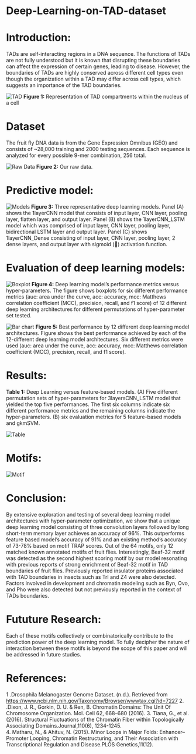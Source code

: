 # Deep-Learning-on-TAD-dataset

# Introduction:
TADs are self-interacting regions in a DNA sequence. The functions of TADs are not fully understood but it is known that disrupting these boundaries can affect the expression of certain genes, leading to disease. However, the boundaries of TADs are highly conserved across different cell types even though the organization within a TAD may differ across cell types, which suggests an importance of the TAD boundaries. 

![TAD](https://github.com/vicely07/Deep-Learning-on-TAD-dataset/blob/master/Chart%20and%20Table/Picture9.png)
**Figure 1:** Representation of TAD compartments within the nucleus of a cell

# Dataset
The fruit fly DNA data is from the Gene Expression Omnibus (GEO) and consists of ~28,000 training and 2000 testing sequences. Each sequence is analyzed for every possible 9-mer combination, 256 total. 

![Raw Data](https://github.com/vicely07/Deep-Learning-on-TAD-dataset/blob/master/Chart%20and%20Table/Picture11.jpg)
**Figure 2:** Our raw data.

# Predictive model:
![Models](https://github.com/vicely07/Deep-Learning-on-TAD-dataset/blob/master/Chart%20and%20Table/Picture1.png)
**Figure 3:** Three representative deep learning models. Panel (A) shows the 1layerCNN model that consists of input layer, CNN layer, pooling layer, flatten layer, and output layer. Panel (B) shows the 1layerCNN_LSTM model which was comprised of input layer, CNN layer, pooling layer, bidirectional LSTM layer and output layer. Panel (C) shows 1layerCNN_Dense consisting of input layer, CNN layer, pooling layer, 2 dense layers, and output layer with sigmoid () activation function. 

# Evaluation of deep learning models:
![Boxplot](https://github.com/vicely07/Deep-Learning-on-TAD-dataset/blob/master/Chart%20and%20Table/Picture3.png)
**Figure 4:** Deep learning model’s performance metrics versus hyper-parameters. The figure shows boxplots for six different performance metrics (auc: area under the curve, acc: accuracy, mcc: Matthews correlation coefficient (MCC), precision, recall, and f1 score) of 12 different deep learning architectures for different permutations of hyper-parameter set tested. 

![Bar chart](https://github.com/vicely07/Deep-Learning-on-TAD-dataset/blob/master/Chart%20and%20Table/Picture2.png)
**Figure 5:** Best performance by 12 different deep learning model architectures. Figure shows the best performance achieved by each of the 12-different deep learning model architectures. Six different metrics were used (auc: area under the curve, acc: accuracy, mcc: Matthews correlation coefficient (MCC), precision, recall, and f1 score).


# Results:
**Table 1:** Deep Learning versus feature-based models. (A) Five different permutation sets of hyper-parameters for 3layersCNN_LSTM model that yielded the top five performances. The first six columns indicate six different performance metrics and the remaining columns indicate the hyper-parameters. (B) six evaluation metrics for 5 feature-based models and gkmSVM.

![Table](https://github.com/vicely07/Deep-Learning-on-TAD-dataset/blob/master/Chart%20and%20Table/Picture7.png)

# Motifs:

![Motif](https://github.com/vicely07/Deep-Learning-on-TAD-dataset/blob/master/Chart%20and%20Table/Picture10.png)

# Conclusion:
By extensive exploration and testing of several deep learning model architectures with hyper-parameter optimization, we show that a unique deep learning model consisting of three convolution layers followed by long short-term memory layer achieves an accuracy of 96%. This outperforms feature based model’s accuracy of 91% and an existing method’s accuracy of 73-78% based on motif TRAP scores. Out of the 64 motifs, only 12 matched known annotated motifs of fruit flies. Interestingly, Beaf-32 motif was detected as the second highest scoring motif by our model resonating with previous reports of strong enrichment of Beaf-32 motif in TAD boundaries of fruit flies. Previously reported insulator proteins associated with TAD boundaries in insects such as Trl and Z4 were also detected. Factors involved in development and chromatin modeling such as Byn, Ovo, and Pho were also detected but not previously reported in the context of TADs boundaries.

# Fututure Research:
Each of these motifs collectively or combinatorically contribute to the prediction power of the deep learning model. To fully decipher the nature of interaction between these motifs is beyond the scope of this paper and will be addressed in future studies.

# References:
1 .Drosophila Melanogaster Genome Dataset. (n.d.). Retrieved from https://www.ncbi.nlm.nih.gov/Taxonomy/Browser/wwwtax.cgi?id=7227
2. .Dixon, J. R., Gorkin, D. U. & Ren, B. Chromatin Domains: The Unit Of Chromosome Organization. Mol. Cell 62, 668–680 (2016).
3. Tiana, G., et al. (2016). Structural Fluctuations of the 	Chromatin Fiber within Topologically Associating Domains.Journal,110(6), 1234-1245. 	
4. Matharu, N., & Ahituv, N. (2015). Minor Loops in Major Folds: Enhancer–Promoter Looping, Chromatin Restructuring, and Their Association with Transcriptional Regulation and Disease.PLOS Genetics,11(12).







